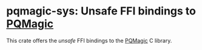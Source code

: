 # pqmagic-sys: Unsafe FFI bindings to [PQMagic](https://github.com/pqcrypto-cn/PQMagic)

This crate offers the *unsafe* FFI bindings to the [PQMagic](https://github.com/pqcrypto-cn/PQMagic) C library.